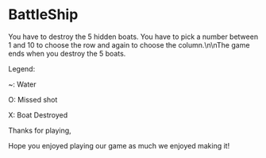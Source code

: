 # BattleShip

You have to destroy the 5 hidden boats.
You have to pick a number between 1 and 10 to choose the row and again to choose the column.\n\nThe game ends when you destroy the 5 boats.

Legend:

~: Water

O: Missed shot

X: Boat Destroyed


Thanks for playing, 


Hope you enjoyed playing our game as much we enjoyed making it!

